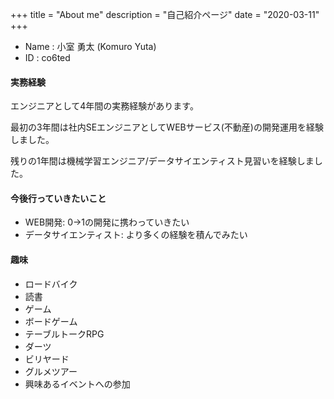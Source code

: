 +++
title = "About me"
description = "自己紹介ページ"
date = "2020-03-11"
+++

- Name : 小室 勇太 (Komuro Yuta)
- ID : co6ted

#### 実務経験
エンジニアとして4年間の実務経験があります。

最初の3年間は社内SEエンジニアとしてWEBサービス(不動産)の開発運用を経験しました。

残りの1年間は機械学習エンジニア/データサイエンティスト見習いを経験しました。

#### 今後行っていきたいこと
- WEB開発: 0->1の開発に携わっていきたい
- データサイエンティスト: より多くの経験を積んでみたい

#### 趣味
- ロードバイク
- 読書
- ゲーム
- ボードゲーム
- テーブルトークRPG
- ダーツ
- ビリヤード
- グルメツアー
- 興味あるイベントへの参加

